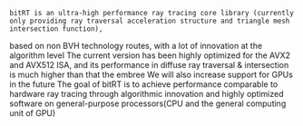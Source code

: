     bitRT is an ultra-high performance ray tracing core library (currently only providing ray traversal acceleration structure and triangle mesh intersection function),
based on non BVH technology routes, with a lot of innovation at the algorithm level
    The current version has been highly optimized for the AVX2 and AVX512 ISA, and its performance in diffuse ray traversal & intersection is much higher than that the embree
    We will also increase support for GPUs in the future
    The goal of bitRT is to achieve performance comparable to hardware ray tracing through algorithmic innovation and highly optimized software on general-purpose processors(CPU and the general computing unit of GPU)
